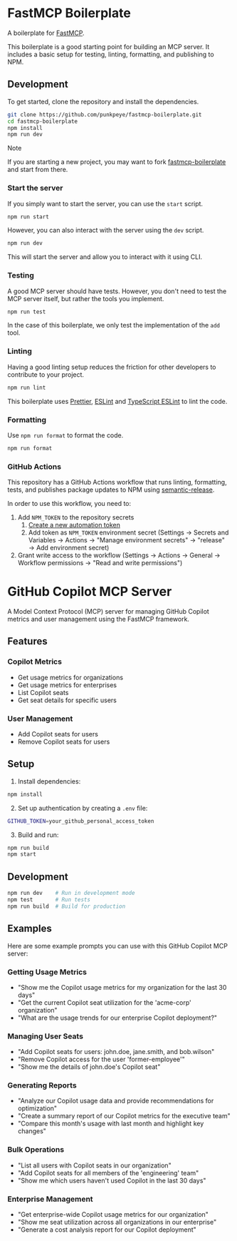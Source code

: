 # FastMCP Boilerplate

A boilerplate for [FastMCP](https://github.com/punkpeye/fastmcp).

This boilerplate is a good starting point for building an MCP server. It includes a basic setup for testing, linting, formatting, and publishing to NPM.

## Development

To get started, clone the repository and install the dependencies.

```bash
git clone https://github.com/punkpeye/fastmcp-boilerplate.git
cd fastmcp-boilerplate
npm install
npm run dev
```

> [!NOTE]
> If you are starting a new project, you may want to fork [fastmcp-boilerplate](https://github.com/punkpeye/fastmcp-boilerplate) and start from there.

### Start the server

If you simply want to start the server, you can use the `start` script.

```bash
npm run start
```

However, you can also interact with the server using the `dev` script.

```bash
npm run dev
```

This will start the server and allow you to interact with it using CLI.

### Testing

A good MCP server should have tests. However, you don't need to test the MCP server itself, but rather the tools you implement.

```bash
npm run test
```

In the case of this boilerplate, we only test the implementation of the `add` tool.

### Linting

Having a good linting setup reduces the friction for other developers to contribute to your project.

```bash
npm run lint
```

This boilerplate uses [Prettier](https://prettier.io/), [ESLint](https://eslint.org/) and [TypeScript ESLint](https://typescript-eslint.io/) to lint the code.

### Formatting

Use `npm run format` to format the code.

```bash
npm run format
```

### GitHub Actions

This repository has a GitHub Actions workflow that runs linting, formatting, tests, and publishes package updates to NPM using [semantic-release](https://semantic-release.gitbook.io/semantic-release/).

In order to use this workflow, you need to:

1. Add `NPM_TOKEN` to the repository secrets
   1. [Create a new automation token](https://www.npmjs.com/settings/punkpeye/tokens/new)
   2. Add token as `NPM_TOKEN` environment secret (Settings → Secrets and Variables → Actions → "Manage environment secrets" → "release" → Add environment secret)
1. Grant write access to the workflow (Settings → Actions → General → Workflow permissions → "Read and write permissions")

# GitHub Copilot MCP Server

A Model Context Protocol (MCP) server for managing GitHub Copilot metrics and user management using the FastMCP framework.

## Features

### Copilot Metrics
- Get usage metrics for organizations
- Get usage metrics for enterprises
- List Copilot seats
- Get seat details for specific users

### User Management
- Add Copilot seats for users
- Remove Copilot seats for users

## Setup

1. Install dependencies:
```bash
npm install
```

2. Set up authentication by creating a `.env` file:

```bash
GITHUB_TOKEN=your_github_personal_access_token
```

3. Build and run:
```bash
npm run build
npm start
```

## Development

```bash
npm run dev    # Run in development mode
npm test       # Run tests
npm run build  # Build for production
```

## Examples

Here are some example prompts you can use with this GitHub Copilot MCP server:

### Getting Usage Metrics
- "Show me the Copilot usage metrics for my organization for the last 30 days"
- "Get the current Copilot seat utilization for the 'acme-corp' organization"
- "What are the usage trends for our enterprise Copilot deployment?"

### Managing User Seats
- "Add Copilot seats for users: john.doe, jane.smith, and bob.wilson"
- "Remove Copilot access for the user 'former-employee'"
- "Show me the details of john.doe's Copilot seat"

### Generating Reports
- "Analyze our Copilot usage data and provide recommendations for optimization"
- "Create a summary report of our Copilot metrics for the executive team"
- "Compare this month's usage with last month and highlight key changes"

### Bulk Operations
- "List all users with Copilot seats in our organization"
- "Add Copilot seats for all members of the 'engineering' team"
- "Show me which users haven't used Copilot in the last 30 days"

### Enterprise Management
- "Get enterprise-wide Copilot usage metrics for our organization"
- "Show me seat utilization across all organizations in our enterprise"
- "Generate a cost analysis report for our Copilot deployment"
